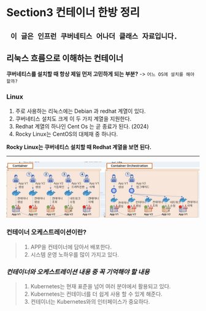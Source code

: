 # Section3 컨테이너 한방 정리
` 이 글은 인프런 쿠버네티스 어나더 클래스 자료입니다.` 
---

## 리눅스 흐름으로 이해하는 컨테이너

**쿠버네티스를 설치할 때 항상 제일 먼저 고민하게 되는 부분?**
-> ` 어느 OS에 설치를 해야 할까? `

### Linux

1. 주로 사용하는 리눅스에는 Debian 과 redhat  계열이 있다.
2. 쿠버네티스 설치도 크게 이 두 가지 계열을 지원한다.
3. Redhat 계열의 하나인 Cent Os 는 곧 종료가 된다. (2024)
4. Rocky Linux는 CentOS의 대체재 중 하나다.

**Rocky Linux는 쿠버네티스 설치할 때 Redhat 계열을 보면 된다.**
<br>

---


![MarkDown](../img/section3-1.png?raw=true)

### **컨테이너 오케스트레이션이란?** 

> 1. APP을 컨테이너에 담아서 배포한다.
> 2. 시스템 운영 노하우를 많이 가지고 있다.

### *컨테이너와 오케스트레이션 내용 중 꼭 기억해야 할 내용*

> 1. Kubernetes는 현재 표준을 넘어 여러 분야에서 활용되고 있다.
> 2. Kubernetes는 컨테이너를 더 쉽게 사용 할 수 있게 해준다.
> 3. 컨테이너는 Kubernetes와의 인터페이스가 중요하다.



